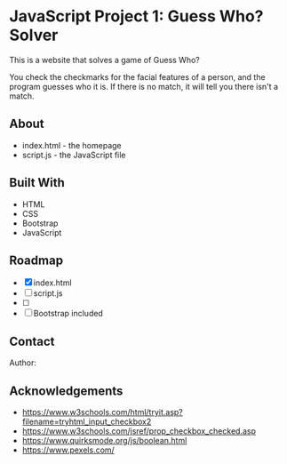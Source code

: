 # JavaScript Project 1: Guess Who? Solver

This is a website that solves a game of Guess Who?

You check the checkmarks for the facial features of a person, and the program guesses who it is. If there is no match, it will tell you there isn't a match.

## About

- index.html - the homepage
- script.js - the JavaScript file

## Built With

- HTML
- CSS
- Bootstrap
- JavaScript

## Roadmap

- [x] index.html
- [ ] script.js
- [ ]
- [ ] Bootstrap included

## Contact

Author:

## Acknowledgements

- https://www.w3schools.com/html/tryit.asp?filename=tryhtml_input_checkbox2
- https://www.w3schools.com/jsref/prop_checkbox_checked.asp
- https://www.quirksmode.org/js/boolean.html
- https://www.pexels.com/
